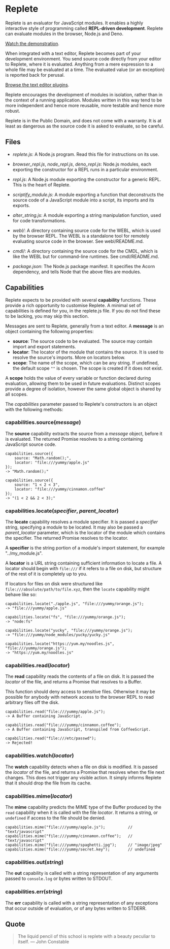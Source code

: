 # Replete

Replete is an evaluator for JavaScript modules. It enables a highly interactive style of programming called __REPL-driven development__. Replete can evaluate modules in the browser, Node.js and Deno.

[Watch the demonstration](https://youtu.be/A_JrJekP9tQ?t=2085).

When integrated with a text editor, Replete becomes part of your development environment. You send source code directly from your editor to Replete, where it is evaluated. Anything from a mere expression to a whole file may be evaluated at a time. The evaluated value (or an exception) is reported back for perusal.

[Browse the text editor plugins](https://github.com/jamesdiacono/Replete/issues/5).

Replete encourages the development of modules in isolation, rather than in the context of a running application. Modules written in this way tend to be more independent and hence more reusable, more testable and hence more robust.

Replete is in the Public Domain, and does not come with a warranty. It is at least as dangerous as the source code it is asked to evaluate, so be careful.

## Files
- _replete.js_: A Node.js program. Read this file for instructions on its use.

- _browser_repl.js_, _node_repl.js_, _deno_repl.js_: Node.js modules, each exporting the constructor for a REPL runs in a particular environment.

- _repl.js_: A Node.js module exporting the constructor for a generic REPL. This is the heart of Replete.

- _scriptify_module.js_: A module exporting a function that deconstructs the source code of a JavaScript module into a script, its imports and its exports.

- _alter_string.js_: A module exporting a string manipulation function, used for code transformations.

- _webl/_: A directory containing source code for the WEBL, which is used by the browser REPL. The WEBL is a standalone tool for remotely evaluating source code in the browser. See webl/README.md.

- _cmdl/_: A directory containing the source code for the CMDL, which is like the WEBL but for command-line runtimes. See cmdl/README.md.

- _package.json_: The Node.js package manifest. It specifies the Acorn dependency, and tells Node that the above files are modules.

## Capabilities
Replete expects to be provided with several __capability__ functions. These provide a rich opportunity to customise Replete. A minimal set of capabilities is defined for you, in the replete.js file. If you do not find these to be lacking, you may skip this section.

Messages are sent to Replete, generally from a text editor. A __message__ is an object containing the following properties:

- __source__: The source code to be evaluated. The source may contain import and export statements.
- __locator__: The locator of the module that contains the source. It is used to resolve the source's imports. More on locators below.
- __scope__: The name of the scope, which can be any string. If undefined, the default scope `""` is chosen. The scope is created if it does not exist.

A __scope__ holds the value of every variable or function declared during evaluation, allowing them to be used in future evaluations. Distinct scopes provide a degree of isolation, however the same global object is shared by all scopes.

The _capabilities_ parameter passed to Replete's constructors is an object with the following methods:

### capabilities.source(_message_)
The __source__ capability extracts the source from a _message_ object, before it is evaluated. The returned Promise resolves to a string containing JavaScript source code.

    capabilities.source({
        source: "Math.random();",
        locator: "file:///yummy/apple.js"
    });
    -> "Math.random();"

    capabilities.source({
        source: "1 < 2 < 3",
        locator: "file:///yummy/cinnamon.coffee"
    });
    -> "(1 < 2 && 2 < 3);"

### capabilities.locate(_specifier_, _parent_locator_)
The __locate__ capability resolves a module specifier. It is passed a _specifier_ string, specifying a module to be located. It may also be passed a _parent_locator_ parameter, which is the locator of the module which contains the specifier. The returned Promise resolves to the locator.

A __specifier__ is the string portion of a module's import statement, for example "../my_module.js".

A __locator__ is a URL string containing sufficient information to locate a file. A locator should begin with `file:///` if it refers to a file on disk, but structure of the rest of it is completely up to you.

If locators for files on disk were structured like `file:///absolute/path/to/file.xyz`, then the `locate` capability might behave like so:

    capabilities.locate("./apple.js", "file:///yummy/orange.js");
    -> "file:///yummy/apple.js"

    capabilities.locate("fs", "file:///yummy/orange.js");
    -> "node:fs"

    capabilities.locate("yucky", "file:///yummy/orange.js");
    -> "file:///yummy/node_modules/yucky/yucky.js"

    capabilities.locate("https://yum.my/noodles.js", "file:///yummy/orange.js");
    -> "https://yum.my/noodles.js"

### capabilities.read(_locator_)
The __read__ capability reads the contents of a file on disk. It is passed the _locator_ of the file, and returns a Promise that resolves to a Buffer.

This function should deny access to sensitive files. Otherwise it may be possible for anybody with network access to the browser REPL to read arbitrary files off the disk.

    capabilities.read("file:///yummy/apple.js");
    -> A Buffer containing JavaScript.

    capabilities.read("file:///yummy/cinnamon.coffee");
    -> A Buffer containing JavaScript, transpiled from CoffeeScript.

    capabilities.read("file:///etc/passwd");
    -> Rejected!

### capabilities.watch(_locator_)
The __watch__ capability detects when a file on disk is modified. It is passed the _locator_ of the file, and returns a Promise that resolves when the file next changes. This does not trigger any visible action. It simply informs Replete that it should drop the file from its cache.

### capabilities.mime(_locator_)
The __mime__ capability predicts the MIME type of the Buffer produced by the `read` capability when it is called with the file _locator_. It returns a string, or `undefined` if access to the file should be denied.

    capabilities.mime("file:///yummy/apple.js");          // "text/javascript"
    capabilities.mime("file:///yummy/cinnamon.coffee");   // "text/javascript"
    capabilities.mime("file:///yummy/spaghetti.jpg");     // "image/jpeg"
    capabilities.mime("file:///yummy/secret.key");        // undefined

### capabilities.out(_string_)
The __out__ capability is called with a string representation of any arguments passed to `console.log` or bytes written to STDOUT.

### capabilities.err(_string_)
The __err__ capability is called with a string representation of any exceptions that occur outside of evaluation, or of any bytes written to STDERR.

## Quote
> The liquid pencil of this school is replete with a beauty peculiar to itself.
>   — John Constable
